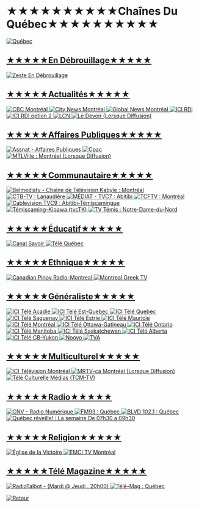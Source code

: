 #                                       ★★★★★★★★★★Chaînes Du Québec★★★★★★★★★★


<a href="https://fr.wikipedia.org/wiki/Qu%C3%A9bec"><img src="https://i.imgur.com/GmpAzAe.png" title="Québec">

## ★★★★★En Débrouillage★★★★★
<a href="https://www.qub.ca/tvaplus/zeste"><img src="https://i.imgur.com/JwCtBze.png" title="Zeste En Débrouillage">

## ★★★★★Actualités★★★★★
<a href="https://rplayer.surge.sh/?url=https://cbcrclinear-tor.akamaized.net/hls/live/2042761/CBCRCLINEAR_TOR_7/master5.m3u8"><img src="https://i.imgur.com/43dfVtF.png" title="CBC Montréal">
<a href="https://rplayer.surge.sh/?url=https://citynewsregional.akamaized.net/hls/live/553720/CityNews-Montreal/master.m3u8"><img src="https://i.imgur.com/sMSCxTz.png" title="City News Montréal">
<a href="https://globalnews.ca/live/montreal/"><img src="https://i.imgur.com/ZXPLBwl.png" title="Global News Montréal">
<a href="https://rplayer.surge.sh/?url=https://rcavlive.akamaized.net/hls/live/704026/canrdi/master.m3u8"><img src="https://i.imgur.com/4UPQNDv.png" title="ICI RDI">
<a href="https://rplayer.surge.sh/?url=https://rcavlive.akamaized.net/hls/live/704025/xcanrdi/master.m3u8"><img src="https://i.imgur.com/4UPQNDv.png" title="ICI RDI option 2"> 
<a href="https://rplayer.surge.sh/?url=https://tvalive.akamaized.net/hls/live/2014213/tvan01/tvan01.m3u8"><img src="https://i.imgur.com/hRln6Kw.png" title="LCN">
<a href="https://www.youtube.com/channel/UCVSWLtm3ijS-rTwa__Ww2Rg/live"><img src="https://i.imgur.com/4P48wOr.jpg" title="Le Devoir (Lorsque Diffusion)">


## ★★★★★Affaires Publiques★★★★★
<a href="https://rplayer.surge.sh/?url=https://diffusionm.assnat.qc.ca/diffusion/canal17/playlist.m3u8"><img src="https://i.imgur.com/CwLgEfW.png" title="Assnat - Affaires Publiques">
<a href="https://www.cpac.ca/"><img src="https://i.imgur.com/REld05a.png" title="Cpac">
<a href="https://www.youtube.com/channel/UCCm3eAbiTKAowAPMpSdd1Xg/live"><img src="https://i.imgur.com/jORz0hY.png" title="MTLVille : Montréal (Lorsque Diffusion)">


## ★★★★★Communautaire★★★★★
<a href="https://www.youtube.com/user/bellahdjel/live"><img src="https://i.imgur.com/duDrgvb.png" title="Belmediatv - Chaîne de Télévision Kabyle : Montréal">
<a href="https://rplayer.surge.sh/?url=https://fl001.elpcinc.com/CTB-TV/index.m3u8"><img src="https://i.imgur.com/hKfoCaC.png" title="CTB-TV : Lanaudière">
<a href="https://www.youtube.com/channel/UCj7mjJ8KYA7tLly9RUAb6XA/live"><img src="https://i.imgur.com/uVA7Wic.png" title="MÉDIAT - TVC7 : Abitibi">
<a href="https://rplayer.surge.sh/?url=http://66.11.33.44:8081/live/TCF/playlist.m3u8"><img src="https://i.imgur.com/ZssF9k0.png" title="TCFTV : Montréal">
<a href="https://www.youtube.com/channel/UC0JP0ek-HhcqisiEpsZiQZA/live"><img src="https://i.imgur.com/UAyZSSb.png" title="Cablevision TVC9 : Abitibi-Témiscamingue">
<a href="https://rplayer.surge.sh/?url=https://www.twitch.tv/tvctklive"><img src="https://i.imgur.com/ghf0FAa.png" title="Témiscaming-Kipawa (tvcTK)">
<a href="https://www.youtube.com/channel/UCdppqXtvbns2vdI-eWlbQpw/live"><img src="https://i.imgur.com/HNb0yui.png" title="TV Témis : Notre-Dame-du-Nord">


## ★★★★★Éducatif★★★★★
<a href="https://rplayer.surge.sh/?url=https://hls.savoir.media/live/stream.m3u8"><img src="https://i.imgur.com/ybYDwaD.png" title="Canal Savoir">
<a href="https://rplayer.surge.sh/?url=https://bcovlive-a.akamaihd.net/575d86160eb143458d51f7ab187a4e68/us-east-1/6101674910001/playlist.m3u8"><img src="https://i.imgur.com/aUVOxIE.png" title="Télé Québec">


## ★★★★★Ethnique★★★★★
<a href="https://www.youtube.com/channel/UCAEDRKAof_vZLRLVoyIJpgw/live"><img src="https://i.imgur.com/PXI6yHX.png" title="Canadian Pinoy Radio-Montreal">
<a href="https://rplayer.surge.sh/?url=http://live.greektv.ca/hls1/greektv.m3u8"><img src="https://i.imgur.com/yXATGcj.png" title="Montreal Greek TV">


## ★★★★★Généraliste★★★★★
<a href="https://rplayer.surge.sh/?url=https://rcavlive.akamaized.net/hls/live/704014/cancbaft/master_3000.m3u8"><img src="https://i.imgur.com/vaSCarL.png" title="ICI Télé Acadie">
<a href="https://rplayer.surge.sh/?url=https://rcavlive.akamaized.net/hls/live/704024/cancjbr/master_3000.m3u8"><img src="https://i.imgur.com/vaSCarL.png" title="ICI Télé Est-Quebec">
<a href="https://rplayer.surge.sh/?url=https://rcavlive.akamaized.net/hls/live/664045/cancbvt/master_3000.m3u8"><img src="https://i.imgur.com/vaSCarL.png" title="ICI Télé Quebec">
<a href="https://rplayer.surge.sh/?url=https://rcavlive.akamaized.net/hls/live/704023/cancktv/master_3000.m3u8"><img src="https://i.imgur.com/vaSCarL.png" title="ICI Télé Saguenay">
<a href="https://rplayer.surge.sh/?url=https://rcavlive.akamaized.net/hls/live/704016/cancksh/master_3000.m3u8"><img src="https://i.imgur.com/vaSCarL.png" title="ICI Télé Estrie">
<a href="https://rplayer.surge.sh/?url=https://rcavlive.akamaized.net/hls/live/704021/cancktm/master_3000.m3u8"><img src="https://i.imgur.com/vaSCarL.png" title="ICI Télé Mauricie">
<a href="https://rplayer.surge.sh/?url=https://rcavlive-dai.akamaized.net/hls/live/696614/cancbftprem/master_5000.m3u8"><img src="https://i.imgur.com/vaSCarL.png" title="ICI Télé Montréal">
<a href="https://rplayer.surge.sh/?url=https://rcavlive.akamaized.net/hls/live/664046/cancboft/master_3000.m3u8"><img src="https://i.imgur.com/vaSCarL.png" title="ICI Télé Ottawa-Gatineau">
<a href="https://rplayer.surge.sh/?url=https://rcavlive.akamaized.net/hls/live/704022/cancblft/master_3000.m3u8"><img src="https://i.imgur.com/vaSCarL.png" title="ICI Télé Ontario">
<a href="https://rplayer.surge.sh/?url=https://rcavlive.akamaized.net/hls/live/704018/cancbwft/master_3000.m3u8"><img src="https://i.imgur.com/vaSCarL.png" title="ICI Télé Manitoba">
<a href="https://rplayer.surge.sh/?url=https://rcavlive.akamaized.net/hls/live/704019/cancbkft/master_3000.m3u8"><img src="https://i.imgur.com/vaSCarL.png" title="ICI Télé Saskatchewan">
<a href="https://rplayer.surge.sh/?url=https://rcavlive.akamaized.net/hls/live/704020/cancbxft/master_3000.m3u8"><img src="https://i.imgur.com/vaSCarL.png" title="ICI Télé Alberta">
<a href="https://rplayer.surge.sh/?url=https://rcavlive.akamaized.net/hls/live/704017/cancbuft/master_3000.m3u8"><img src="https://i.imgur.com/vaSCarL.png" title="ICI Télé CB-Yukon">
<a href="https://rplayer.surge.sh/?url=https://pe-fa-lp03a.9c9media.com/live/NOOVO/p/hls/00000201/716cf4c845225692/manifest.m3u8"><img src="https://i.imgur.com/vCqF1Kb.png" title="Noovo">
<a href="https://rplayer.surge.sh/?url=https://tvalive-nondai.akamaized.net/Content/HLS/Live/channel(a7315e07-037c-12a8-bdc8-da7bd513da9d)/index.m3u8"><img src="https://i.imgur.com/jI8ockr.png" title="TVA">


## ★★★★★Multiculturel★★★★★
<a href="https://rplayer.surge.sh/?url=https://amdici.akamaized.net/hls/live/873426/ICI-Live-Stream/master.m3u8"><img src="https://i.imgur.com/Cl0wRCj.png" title="ICI Télévision Montréal">
<a href="https://www.youtube.com/channel/UCupiuMa4oN_pQC2xT5HMfIg/live"><img src="https://i.imgur.com/NHKgIF5.png" title="MRTV-ca Montréal (Lorsque Diffusion)">
<a href="http://teleculturelle.com/"><img src="https://i.imgur.com/7xKmczW.png" title="Télé Culturelle Médias (TCM-TV)">


## ★★★★★Radio★★★★★
<a href="https://rplayer.surge.sh/?url=https://media1.radioservers.biz:1936/cnv/cnv/playlist.m3u8"><img src="https://i.imgur.com/kHsF7Vg.png" title="CNV - Radio Numérique">
<a href="https://rplayer.surge.sh/?url=https://www.twitch.tv/fm93quebec"><img src="https://i.imgur.com/JmcHAnC.png" title="FM93 : Québec">
<a href="https://rplayer.surge.sh/?url=https://www.twitch.tv/blvd_fm"><img src="https://i.imgur.com/BoLh5rk.png" title="BLVD 102.1 : Québec">
<a href="https://rplayer.surge.sh/?url=https://www.twitch.tv/quebecreveille"><img src="https://i.imgur.com/4USn2ho.png" title="Québec réveille! : La semaine De 07h30 a 09h30 ">


## ★★★★★Religion★★★★★
<a href="https://www.youtube.com/channel/UCY3_KU8qXQeNnPQ_YHI00mw/live"><img src="https://i.imgur.com/DuYDVxC.png" title="Église de la Victoire">
<a href="https://rplayer.surge.sh/?url=https://www.dailymotion.com/video/x8azdl4"><img src="https://i.imgur.com/iZ2z4gV.png" title="EMCI TV Montréal">


## ★★★★★Télé Magazine★★★★★
<a href="https://rplayer.surge.sh/?url=https://www.twitch.tv/radiotalbot"><img src="https://i.imgur.com/GDTp6FD.png" title="RadioTalbot - (Mardi @ Jeudi . 20h00)">
<a href="https://www.youtube.com/channel/UCNKXYT-Nng5LBMUQrZJ9zWA/live"><img src="https://i.imgur.com/NtXDIY3.png" title="Télé-Mag : Québec">


<a href="https://github.com/Sphinxroot/Tele-Franco-Direct-/blob/main/README.md"><img src="https://i.imgur.com/sVksJ9S.png" title="Retour">
